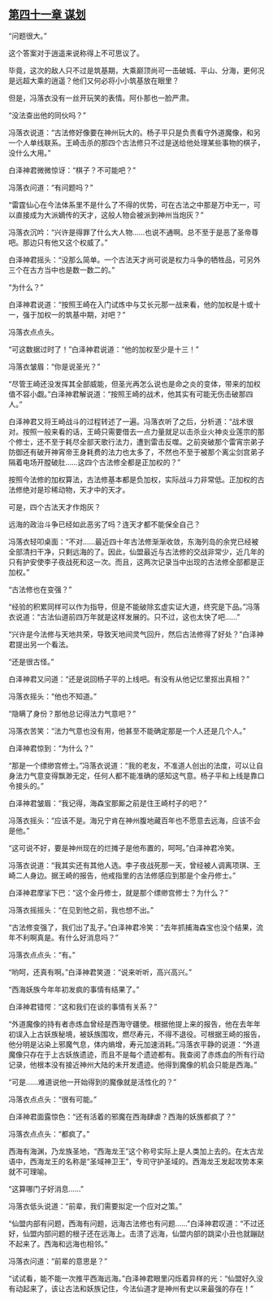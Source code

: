 ## [第四十一章 谋划](https://www.xxbiquge.com/11_11207/8842031.html)


  “问题很大。”

  这个答案对于逍遥来说称得上不可思议了。

  毕竟，这次的敌人只不过是筑基期，大乘巅顶尚可一击破城、平山、分海，更何况是远超大乘的逍遥？他们又何必将小小筑基放在眼里？

  但是，冯落衣没有一丝开玩笑的表情。阿仆那也一脸严肃。

  “没法查出他的同伙吗？”

  冯落衣说道：“古法修好像要在神州玩大的。杨子平只是负责看守外道魔像，和另一个人单线联系。王崎击杀的那四个古法修只不过是送给他处理某些事物的棋子，没什么大用。”

  白泽神君微微惊讶：“棋子？不可能吧？”

  冯落衣问道：“有问题吗？”

  “雷霆仙心在今法体系里不是什么了不得的优势，可在古法之中那是万中无一，可以直接成为大派嫡传的天才，这般人物会被派到神州当炮灰？”

  冯落衣沉吟：“兴许是得罪了什么大人物……也说不通啊。总不至于是恶了圣帝尊吧。那边只有他又这个权威了。”

  白泽神君摇头：“没那么简单。一个古法天才尚可说是权力斗争的牺牲品，可另外三个在古方当中也是数一数二的。”

  “为什么？”

  白泽神君说道：“按照王崎在入门试炼中与艾长元那一战来看，他的加权是十或十一，强于加权一的筑基中期，对吧？”

  冯落衣点点头。

  “可这数据过时了！”白泽神君说道：“他的加权至少是十三！”

  冯落衣皱眉：“你是说圣光？”

  “尽管王崎还没发挥其全部威能，但圣光再怎么说也是命之炎的变体，带来的加权值不容小觑。”白泽神君解说道：“按照王崎的战术，他其实有可能无伤击破那四人。”

  白泽神君又将王崎战斗的过程转述了一遍。冯落衣听了之后，分析道：“战术很对。按照一般来看的话，王崎只需要借去一点力量就足以击杀业火神炎业莲宗的那个修士，还不至于耗尽全部天歌行法力，遭到雷击反噬。之前突破那个雷宵宗弟子防御还有破开神宵帝王身耗费的法力也太多了，不然也不至于被那个离尘剑宫弟子隔着电场开膛破肚……这四个古法修全都是正加权的？”

  按照今法修的加权算法，古法修基本都是负加权，实际战斗力非常低。正加权的古法修绝对是珍稀动物，天才中的天才。

  可是，四个古法天才作炮灰？

  远海的政治斗争已经如此恶劣了吗？连天才都不能保全自己？

  冯落衣轻叩桌面：“不对……最近四十年古法修渐渐收敛，东海列岛的余党已经被全部清扫干净，只剩远海的了。因此，仙盟最近与古法修的交战非常少，近几年的只有护安使李子夜战死和这一次。而且，这两次记录当中出现的古法修全部都是正加权。”

  “古法修也在变强？”

  “经验的积累同样可以作为指导，但是不能破除玄虚实证大道，终究是下品。”冯落衣说道：“古法仙道前四万年就是这样发展的。只不过，这也太快了吧……”

  “兴许是今法修与天地共荣，导致天地间灵气回升，然后古法修得了好处？”白泽神君提出另一个看法。

  “还是很古怪。”

  白泽神君又问道：“还是说回杨子平的上线吧。有没有从他记忆里抠出真相？”

  冯落衣摇头：“他也不知道。”

  “隐瞒了身份？那他总记得法力气意吧？”

  冯落衣苦笑：“法力气意也没有用，他甚至不能确定那是一个人还是几个人。”

  白泽神君惊到：“为什么？”

  “那是一个缥缈宫修士。”冯落衣说道：“我的老友，不准道人创出的法度，可以让自身法力气意变得飘渺无定，任何人都不能准确的感知这气意。杨子平和上线是靠口令接头的。”

  白泽神君皱眉：“我记得，海森宝那厮之前是住王崎村子的吧？”

  冯落衣摇头：“应该不是。海兄宁肯在神州腹地藏百年也不愿意去远海，应该不会是他。”

  “这可说不好，要是神州现在的烂摊子是他布置的，呵呵。”白泽神君冷笑。

  冯落衣说道：“我其实还有其他人选。李子夜战死那一天，曾经被人调离项琪、王崎二人身边。据王崎的报告，他戒指里的古法修感应到那是个金丹修士。”

  白泽神君摩挲下巴：“这个金丹修士，就是那个缥缈宫修士？为什么？”

  冯落衣摇摇头：“在见到他之前，我也想不出。”

  “古法修变强了，我们出了乱子。”白泽神君冷笑：“去年抓捕海森宝也没个结果，流年不利啊真是。有什么好消息吗？”

  冯落衣点点头：“有。”

  “哟呵，还真有啊。”白泽神君笑道：“说来听听，高兴高兴。”

  “西海妖族今年年初发疯的事情有结果了。”

  白泽神君错愕：“这和我们在谈的事情有关系？”

  “外道魔像的持有者赤炼血曾经是西海守疆使。根据他提上来的报告，他在去年年初误入上古妖族秘境，被妖族围攻，燃尽寿元，不得不退役。可根据王崎的报告，他分明是沾染上邪魔气息，体内熵增，寿元加速消耗。”冯落衣平静的说道：“外道魔像只存在于上古妖族遗迹，而且不是每个遗迹都有。我查阅了赤炼血的所有行动记录，他根本没有接近神州大陆的未开发遗迹。他得到魔像的机会只能是西海。”

  “可是……难道说他一开始得到的魔像就是活性化的？”

  冯落衣点点头：“很有可能。”

  白泽神君面露惊色：“还有活着的邪魔在西海肆虐？西海的妖族都疯了？”

  冯落衣点点头：“都疯了。”

  西海有海渊，乃龙族圣地，“西海龙王”这个称号实际上是人类加上去的。在太古龙语中，西海龙王的名称是“圣域神卫王”，专司守护圣域的。西海龙王发起攻势本来就不可理喻。

  “这算哪门子好消息……”

  冯落衣低头说道：“前辈，我们需要拟定一个应对之策。”

  “仙盟内部有问题，西海有问题，远海古法修也有问题……”白泽神君叹道：“不过还好，仙盟内部问题的根子还在远海上。击溃了远海，仙盟内部的跳梁小丑也就蹦跶不起来了。西海和远海也相邻。”

  冯落衣问道：“前辈的意思是？”

  “试试看，能不能一次推平西海远海。”白泽神君眼里闪烁着异样的光：“仙盟好久没有动起来了，该让古法和妖族记住，今法仙道才是神州有史以来最强的存在！”
